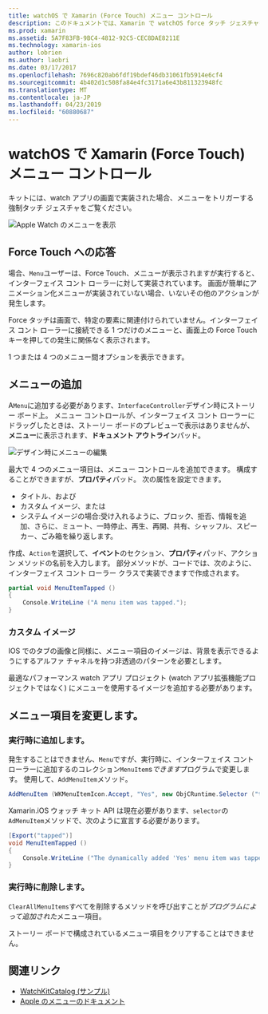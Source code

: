 ```yaml
---
title: watchOS で Xamarin (Force Touch) メニュー コントロール
description: このドキュメントでは、Xamarin で watchOS force タッチ ジェスチャを使用する方法について説明します。 Force タッチに応答する方法について説明しますが、メニューとメニュー項目を変更する追加する方法。
ms.prod: xamarin
ms.assetid: 5A7F83FB-9BC4-4812-92C5-CEC8DAE8211E
ms.technology: xamarin-ios
author: lobrien
ms.author: laobri
ms.date: 03/17/2017
ms.openlocfilehash: 7696c820ab6fdf19bdef46db31061fb5914e6cf4
ms.sourcegitcommit: 4b402d1c508fa84e4fc3171a6e43b811323948fc
ms.translationtype: MT
ms.contentlocale: ja-JP
ms.lasthandoff: 04/23/2019
ms.locfileid: "60880687"
---
```

# <a name="watchos-menu-control-force-touch-in-xamarin"></a>watchOS で Xamarin (Force Touch) メニュー コントロール

キットには、watch アプリの画面で実装された場合、メニューをトリガーする強制タッチ ジェスチャをご覧ください。

![](menu-images/menu.png "Apple Watch のメニューを表示")
<!-- watch image courtesy of http://infinitapps.com/bezel/ -->

## <a name="responding-to-force-touch"></a>Force Touch への応答

場合、`Menu`ユーザーは、Force Touch、メニューが表示されますが実行すると、インターフェイス コント ローラーに対して実装されています。 画面が簡単にアニメーション化メニューが実装されていない場合、いないその他のアクションが発生します。

Force タッチは画面で、特定の要素に関連付けられていません。インターフェイス コント ローラーに接続できる 1 つだけのメニューと、画面上の Force Touch キーを押しての発生に関係なく表示されます。

1 つまたは 4 つのメニュー間オプションを表示できます。


## <a name="adding-a-menu"></a>メニューの追加

A`Menu`に追加する必要があります、`InterfaceController`デザイン時にストーリー ボード上。 メニュー コントロールが、インターフェイス コント ローラーにドラッグしたときは、ストーリー ボードのプレビューで表示はありませんが、**メニュー**に表示されます、**ドキュメント アウトライン**パッド。

![](menu-images/menu-action.png "デザイン時にメニューの編集")

最大で 4 つのメニュー項目は、メニュー コントロールを追加できます。 構成することができますが、**プロパティ**パッド。 次の属性を設定できます。

- タイトル、および
- カスタム イメージ、または
- システム イメージの場合:受け入れるように、ブロック、拒否、情報を追加、さらに、ミュート、一時停止、再生、再開、共有、シャッフル、スピーカー、ごみ箱を繰り返します。

作成、`Action`を選択して、**イベント**のセクション、**プロパティ**パッド、アクション メソッドの名前を入力します。 部分メソッドが、コードでは、次のように、インターフェイス コント ローラー クラスで実装できますで作成されます。

```csharp
partial void MenuItemTapped ()
{
    Console.WriteLine ("A menu item was tapped.");
}
```

### <a name="custom-images"></a>カスタム イメージ

IOS でのタブの画像と同様に、メニュー項目のイメージは、背景を表示できるようにするアルファ チャネルを持つ非透過のパターンを必要とします。

最適なパフォーマンス watch アプリ プロジェクト (watch アプリ拡張機能プロジェクトではなく) にメニューを使用するイメージを追加する必要があります。


## <a name="changing-the-menu-items"></a>メニュー項目を変更します。

<!--
### Design Time Items

Menu items added the storyboard can be shown and hidden programmatically.
-->

### <a name="adding-at-runtime"></a>実行時に追加します。

発生することはできません、`Menu`ですが、実行時に、インターフェイス コント ローラーに追加するのコレクション`MenuItem`s*できます*プログラムで変更します。
使用して、`AddMenuItem`メソッド。

```csharp
AddMenuItem (WKMenuItemIcon.Accept, "Yes", new ObjCRuntime.Selector ("tapped"));
```

Xamarin.iOS ウォッチ キット API は現在必要があります、`selector`の`AdMenuItem`メソッドで、次のように宣言する必要があります。

```csharp
[Export("tapped")]
void MenuItemTapped ()
{
    Console.WriteLine ("The dynamically added 'Yes' menu item was tapped.");
}
```

### <a name="removing-at-runtime"></a>実行時に削除します。

`ClearAllMenuItems`すべてを削除するメソッドを呼び出すことが*プログラムによって追加された*メニュー項目。

ストーリー ボードで構成されているメニュー項目をクリアすることはできません。



## <a name="related-links"></a>関連リンク

- [WatchKitCatalog (サンプル)](https://developer.xamarin.com/samples/monotouch/watchOS/WatchKitCatalog/)
- [Apple のメニューのドキュメント](https://developer.apple.com/library/prerelease/ios/documentation/General/Conceptual/WatchKitProgrammingGuide/Menus.html)
